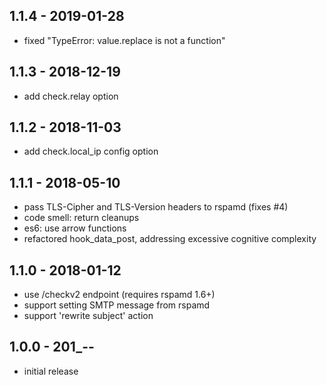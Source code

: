 
## 1.1.4 - 2019-01-28

- fixed "TypeError: value.replace is not a function"

## 1.1.3 - 2018-12-19

- add check.relay option

## 1.1.2 - 2018-11-03

- add check.local_ip config option

## 1.1.1 - 2018-05-10

- pass TLS-Cipher and TLS-Version headers to rspamd (fixes #4)
- code smell: return cleanups
- es6: use arrow functions
- refactored hook_data_post, addressing excessive cognitive complexity


## 1.1.0 - 2018-01-12

- use /checkv2 endpoint (requires rspamd 1.6+)
- support setting SMTP message from rspamd
- support 'rewrite subject' action

 
## 1.0.0 - 201_-__-__

- initial release
